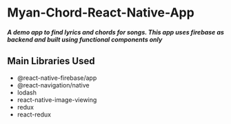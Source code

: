 # Myan-Chord-React-Native-App

##### A demo app to find lyrics and chords for songs. This app uses firebase as backend and built using functional components only

## Main Libraries Used
* @react-native-firebase/app
* @react-navigation/native
* lodash  
* react-native-image-viewing
* redux
* react-redux
